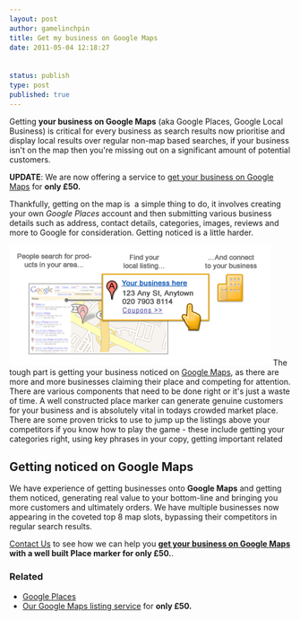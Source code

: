 ```yaml
---
layout: post
author: gamelinchpin
title: Get my business on Google Maps
date: 2011-05-04 12:18:27


status: publish
type: post
published: true
---
```

Getting **your business on Google Maps** (aka Google Places, Google
Local Business) is critical for every business as search results now
prioritise and display local results over regular non-map based
searches, if your business isn't on the map then you're missing out on a
significant amount of potential customers.

**UPDATE**: We are now offering a service to [get your business on
Google Maps](/business-on-google-maps/) for **only £50.**

Thankfully, getting on the map is  a simple thing to do, it involves
creating your own *Google Places* account and then submitting various
business details such as address, contact details, categories, images,
reviews and more to Google for consideration. Getting noticed is a
little harder.

![](assets/google_maps.gif "Get my business on Google Maps")
 The tough part is getting your business noticed on <span
style="text-decoration:underline;">Google Maps</span>, as there are more and more businesses claiming their place and competing for attention. There are various components that need to be done right or it's just a waste of time.
 A well constructed place marker can generate genuine customers for your
business and is absolutely vital in todays crowded market place. There
are some proven tricks to use to jump up the listings above your
competitors if you know how to play the game - these include getting
your categories right, using key phrases in your copy, getting important
related

Getting noticed on Google Maps
------------------------------

We have experience of getting businesses onto **Google Maps** and
getting them noticed, generating real value to your bottom-line and
bringing you more customers and ultimately orders. We have multiple
businesses now appearing in the coveted top 8 map slots, bypassing their
competitors in regular search results.

[Contact Us](/contact) to see how we can help you **[get your business
on Google Maps](/business-on-google-maps/) with a well built Place
marker for only £50.**.

### Related

-   [Google Places](http://www.google.com/places/)
-   [Our Google Maps listing service](/business-on-google-maps/) for
    **only £50.**

